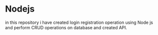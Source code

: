 # Nodejs

in this repository i have created login registration operation using Node js and perform CRUD operations on database and created API. 
